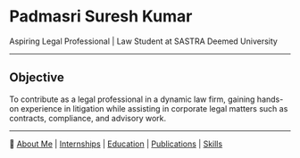 # Padmasri Suresh Kumar

Aspiring Legal Professional | Law Student at SASTRA Deemed University  

---

## Objective
To contribute as a legal professional in a dynamic law firm, gaining hands-on experience in litigation while assisting in corporate legal matters such as contracts, compliance, and advisory work.

---

📌 [About Me](about.md) | [Internships](internships.md) | [Education](education.md) | [Publications](publications.md) | [Skills](skills.md)
